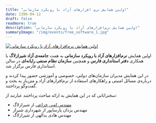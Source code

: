 ```yaml
---
title: "اولین همایش نرم افزارهای آزاد با رویکرد سازمانی"
date: 1396-04-12
draft: false
readmore: true
description: "اولین همایش نرم‌افزارهای آزاد با رویکرد سازمانی"
summaryImage: "/img/events/free_software_1.jpg"
---
```


[![اولین همایش نرم‌افزارهای آزاد با رویکرد سازمانی](../../img/events/free_software_1.jpg)](../../img/events/free_software_1.jpg)

اولین همایش **نرم‌افزارهای آزاد با رویکرد سازمانی** به همت **جامعه‌ی آزاد شیرازلاگ** با همکاری **دفتر استانداری فارس** و همچنین **سازمان نظام صنفی رایانه‌ای** در سالن استانداری فارس برگزار شد.

در این همایش مدیران سازمان‌های دولتی، خصوصی و آموزشی حضور پیدا کردند و درباره‌ی مسائل امنیتی و راهکارهای استفاده از نرم‌افزارهای آزاد و متن‌باز به بحث و گفت‌وگو پرداختند. 

سخنرانانی که در این همایش به ارائه مباحث پرداختند عبارتند از:
- [مهندس امین خزاعی](/members/khozaei/) از شیرازلاگ
- مهندس یزدان پارساپور از شهرداری شیراز
- مهندس هادی یدالهی از شیرازلاگ